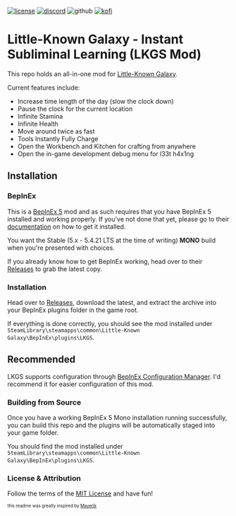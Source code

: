 [![license](https://img.shields.io/badge/License-MIT-555555?style=flat&labelColor=333&color=yellow)](https://opensource.org/licenses/MIT) [![discord](https://img.shields.io/badge/-trotlinebeercan-555555?style=flat&labelColor=333&logoColor=white&logo=discord)](https://github.com/trotlinebeercan) ![github](https://img.shields.io/badge/-trotlinebeercan-555555?style=flat&labelColor=333&logoColor=white&logo=github) [![kofi](https://img.shields.io/badge/Ko--fi-555555?style=flat&logo=ko-fi&logoColor=white&labelColor=333&link=https%253A%252F%252Fko-fi.com%25%2FZ8Z6T7OWX)](https://ko-fi.com/trotlinebeercan)

# Little-Known Galaxy - Instant Subliminal Learning (LKGS Mod)

This repo holds an all-in-one mod for [Little-Known Galaxy](https://linktr.ee/littleknowngalaxy).

Current features include:
- Increase time length of the day (slow the clock down)
- Pause the clock for the current location
- Infinite Stamina
- Infinite Health
- Move around twice as fast
- Tools Instantly Fully Charge
- Open the Workbench and Kitchen for crafting from anywhere
- Open the in-game development debug menu for l33t h4x1ng

## Installation

### BepInEx

This is a [BepInEx 5](https://github.com/BepInEx/BepInEx) mod and as such requires that you have BepInEx 5 installed and working properly. If you've not done that yet, please go to their [documentation](https://docs.bepinex.dev/articles/user_guide/installation/index.html) on how to get it installed. 

You want the Stable (5.x - 5.4.21 LTS at the time of writing) **MONO** build when you're presented with choices.

If you already know how to get BepInEx working, head over to their [Releases](https://github.com/BepInEx/BepInEx/releases) to grab the latest copy.

### Installation

Head over to [Releases](https://github.com/trotlinebeercan/LKGS/releases), download the latest, and extract the archive into your BepInEx plugins folder in the game root.

If everything is done correctly, you should see the mod installed under `SteamLibrary\steamapps\common\Little-Known Galaxy\BepInEx\plugins\LKGS`.

## Recommended

LKGS supports configuration through [BepInEx Configuration Manager](https://github.com/BepInEx/BepInEx.ConfigurationManager). I'd recommend it for easier configuration of this mod.

### Building from Source

Once you have a working BepInEx 5 Mono installation running successfully, you can build this repo and the plugins will be automatically staged into your game folder.

You should find the mod installed under `SteamLibrary\steamapps\common\Little-Known Galaxy\BepInEx\plugins\LKGS`.

### License & Attribution

Follow the terms of the [MIT License](https://opensource.org/licenses/MIT) and have fun!

<sub><sup>this readme was greatly inspired by [Maverik](https://github.com/Maverik)</sup></sub>
